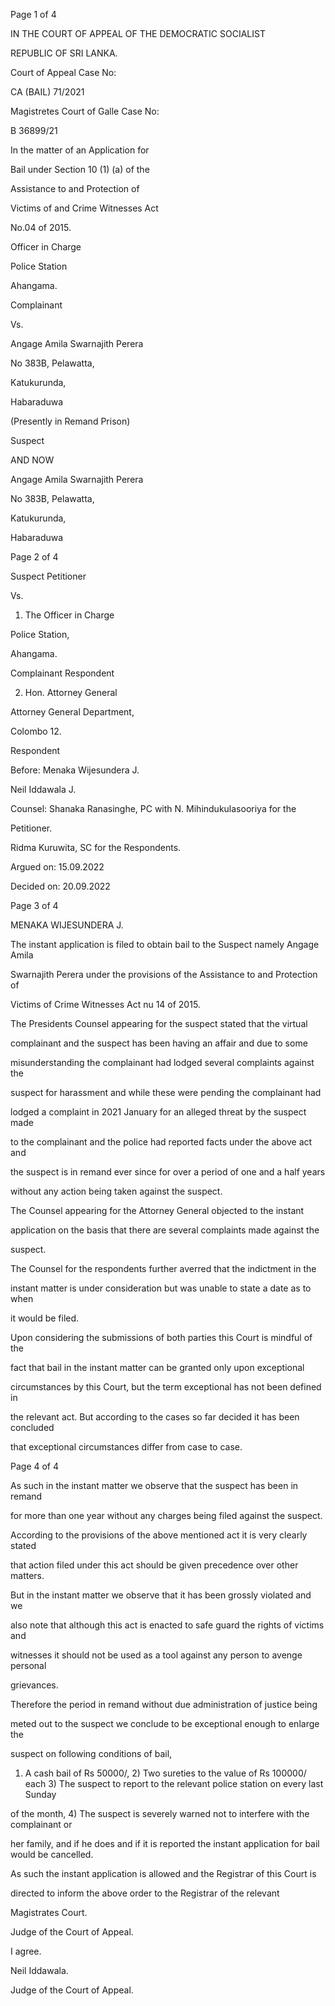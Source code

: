 Page 1 of 4

IN THE COURT OF APPEAL OF THE DEMOCRATIC SOCIALIST

REPUBLIC OF SRI LANKA.

Court of Appeal Case No:

CA (BAIL) 71/2021

Magistretes Court of Galle Case No:

B 36899/21

In the matter of an Application for

Bail under Section 10 (1) (a) of the

Assistance to and Protection of

Victims of and Crime Witnesses Act

No.04 of 2015.

Officer in Charge

Police Station

Ahangama.

Complainant

Vs.

Angage Amila Swarnajith Perera

No 383B, Pelawatta,

Katukurunda,

Habaraduwa

(Presently in Remand Prison)

Suspect

AND NOW

Angage Amila Swarnajith Perera

No 383B, Pelawatta,

Katukurunda,

Habaraduwa

Page 2 of 4

Suspect Petitioner

Vs.

1. The Officer in Charge

Police Station,

Ahangama.

Complainant Respondent

2. Hon. Attorney General

Attorney General Department,

Colombo 12.

Respondent

Before: Menaka Wijesundera J.

Neil Iddawala J.

Counsel: Shanaka Ranasinghe, PC with N. Mihindukulasooriya for the

Petitioner.

Ridma Kuruwita, SC for the Respondents.

Argued on: 15.09.2022

Decided on: 20.09.2022

Page 3 of 4

MENAKA WIJESUNDERA J.

The instant application is filed to obtain bail to the Suspect namely Angage Amila

Swarnajith Perera under the provisions of the Assistance to and Protection of

Victims of Crime Witnesses Act nu 14 of 2015.

The Presidents Counsel appearing for the suspect stated that the virtual

complainant and the suspect has been having an affair and due to some

misunderstanding the complainant had lodged several complaints against the

suspect for harassment and while these were pending the complainant had

lodged a complaint in 2021 January for an alleged threat by the suspect made

to the complainant and the police had reported facts under the above act and

the suspect is in remand ever since for over a period of one and a half years

without any action being taken against the suspect.

The Counsel appearing for the Attorney General objected to the instant

application on the basis that there are several complaints made against the

suspect.

The Counsel for the respondents further averred that the indictment in the

instant matter is under consideration but was unable to state a date as to when

it would be filed.

Upon considering the submissions of both parties this Court is mindful of the

fact that bail in the instant matter can be granted only upon exceptional

circumstances by this Court, but the term exceptional has not been defined in

the relevant act. But according to the cases so far decided it has been concluded

that exceptional circumstances differ from case to case.

Page 4 of 4

As such in the instant matter we observe that the suspect has been in remand

for more than one year without any charges being filed against the suspect.

According to the provisions of the above mentioned act it is very clearly stated

that action filed under this act should be given precedence over other matters.

But in the instant matter we observe that it has been grossly violated and we

also note that although this act is enacted to safe guard the rights of victims and

witnesses it should not be used as a tool against any person to avenge personal

grievances.

Therefore the period in remand without due administration of justice being

meted out to the suspect we conclude to be exceptional enough to enlarge the

suspect on following conditions of bail,

1) A cash bail of Rs 50000/, 2) Two sureties to the value of Rs 100000/ each 3) The suspect to report to the relevant police station on every last Sunday

of the month, 4) The suspect is severely warned not to interfere with the complainant or

her family, and if he does and if it is reported the instant application for bail would be cancelled.

As such the instant application is allowed and the Registrar of this Court is

directed to inform the above order to the Registrar of the relevant

Magistrates Court.

Judge of the Court of Appeal.

I agree.

Neil Iddawala.

Judge of the Court of Appeal.